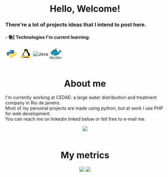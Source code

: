 <h1 align="center"> Hello, Welcome! </h1>
<h3> There're a lot of projects ideas that I intend to post here. </h3>
  
<h4> - 📚| Technologies I'm current learning: </h4>
<div style="display: inline_block">
  <img align="center" alt="Python" height="30" width="40" src="https://raw.githubusercontent.com/devicons/devicon/master/icons/python/python-original.svg">
  <img align="center" alt="linux" height="30" width="40" src="https://raw.githubusercontent.com/devicons/devicon/master/icons/linux/linux-original.svg">
  <img align="center" alt="Java" height="40" width="40" src="https://camo.githubusercontent.com/65b616ed4448c46e59c11345a1d49a01adc6d51f9bd6e93ee61d29573e04c597/68747470733a2f2f63646e2e6a7364656c6976722e6e65742f67682f64657669636f6e732f64657669636f6e2f69636f6e732f6a6176612f6a6176612d6f726967696e616c2d776f72646d61726b2e737667">
  <img align="center" alt="docker" height="40" width="40" src="https://raw.githubusercontent.com/devicons/devicon/master/icons/docker/docker-original-wordmark.svg">
</div>

</br>
<h1 align="center"> About me </h1>
<p>I'm currently working at CEDAE: a large water distribuition and treatment company in Rio de janeiro.<br> Most of my personal projects are made using python, but at work I use PHP for web development.<br> You can reach me on linkedin linked below or fell free to e-mail me.</p>
<div align="center">
  <a href="https://www.linkedin.com/in/herik-cunha-46576b192/" target="_blank"><img src="https://img.shields.io/badge/-LinkedIn-%230077B5?style=for-the-badge&logo=linkedin&logoColor=white" target="_blank"></a>
</div>

</br>
<h1 align="center"> My metrics </h1>
<div align="center">
  <a href="https://github.com/rherik"></a>
 <img height="180em" src="https://github-readme-stats.vercel.app/api?username=rherik&show_icons=true&theme=vision-friendly-dark&include_all_commits=true&count_private=true"/>
  <img height="180em" src="https://github-readme-stats.vercel.app/api/top-langs/?username=rherik&layout=compact&langs_count=7&theme=vision-friendly-dark"/>
  
<!--![snake gif](https://github.com/rherik/rherik/blob/output/github-contribution-grid-snake.svg)-->
</div>
